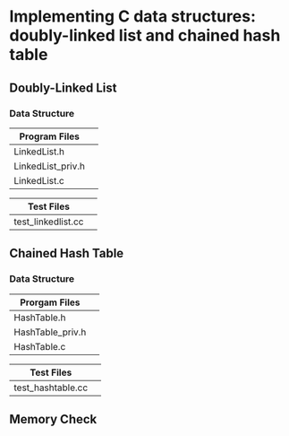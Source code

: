 # Implementing C data structures: doubly-linked list and chained hash table
## Doubly-Linked List
### Data Structure
| Program Files | |
| --- | --- |
| LinkedList.h | |
| LinkedList_priv.h | |
| LinkedList.c | |
  
| Test Files | |
| --- | --- |
| test_linkedlist.cc | |
## Chained Hash Table
### Data Structure
| Prorgam Files |  |
| --- | --- |
| HashTable.h | | 
| HashTable_priv.h | |
| HashTable.c | |
  
| Test Files | |
| --- | --- |
| test_hashtable.cc | 
  
## Memory Check
